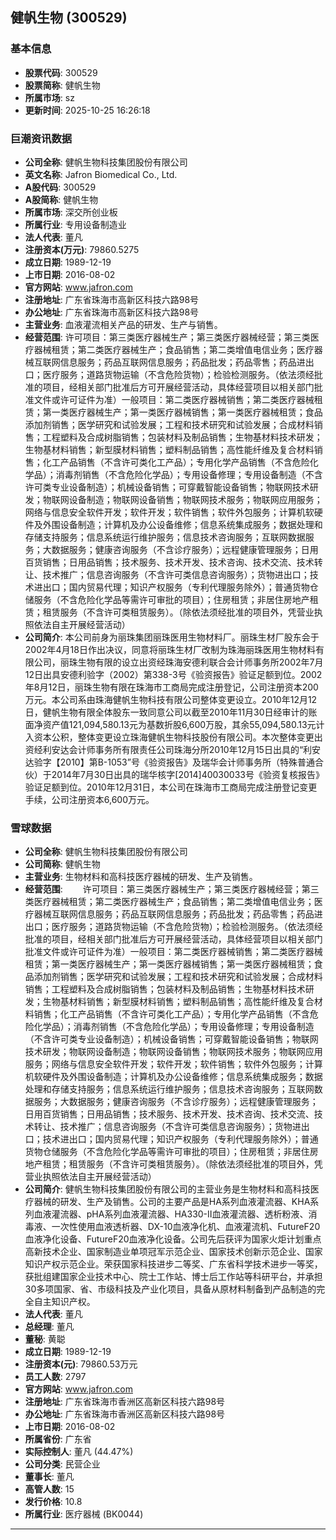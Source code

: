 ## 健帆生物 (300529)

### 基本信息

- **股票代码**: 300529
- **股票简称**: 健帆生物
- **所属市场**: sz
- **更新时间**: 2025-10-25 16:26:18

### 巨潮资讯数据

- **公司全称**: 健帆生物科技集团股份有限公司
- **英文名称**: Jafron Biomedical Co., Ltd.
- **A股代码**: 300529
- **A股简称**: 健帆生物
- **所属市场**: 深交所创业板
- **所属行业**: 专用设备制造业
- **法人代表**: 董凡
- **注册资本(万元)**: 79860.5275
- **成立日期**: 1989-12-19
- **上市日期**: 2016-08-02
- **官方网站**: www.jafron.com
- **注册地址**: 广东省珠海市高新区科技六路98号
- **办公地址**: 广东省珠海市高新区科技六路98号
- **主营业务**: 血液灌流相关产品的研发、生产与销售。
- **经营范围**: 许可项目：第三类医疗器械生产；第三类医疗器械经营；第三类医疗器械租赁；第二类医疗器械生产；食品销售；第二类增值电信业务；医疗器械互联网信息服务；药品互联网信息服务；药品批发；药品零售；药品进出口；医疗服务；道路货物运输（不含危险货物）；检验检测服务。（依法须经批准的项目，经相关部门批准后方可开展经营活动，具体经营项目以相关部门批准文件或许可证件为准）一般项目：第二类医疗器械销售；第二类医疗器械租赁；第一类医疗器械生产；第一类医疗器械销售；第一类医疗器械租赁；食品添加剂销售；医学研究和试验发展；工程和技术研究和试验发展；合成材料销售；工程塑料及合成树脂销售；包装材料及制品销售；生物基材料技术研发；生物基材料销售；新型膜材料销售；塑料制品销售；高性能纤维及复合材料销售；化工产品销售（不含许可类化工产品）；专用化学产品销售（不含危险化学品）；消毒剂销售（不含危险化学品）；专用设备修理；专用设备制造（不含许可类专业设备制造）；机械设备销售；可穿戴智能设备销售；物联网技术研发；物联网设备制造；物联网设备销售；物联网技术服务；物联网应用服务；网络与信息安全软件开发；软件开发；软件销售；软件外包服务；计算机软硬件及外围设备制造；计算机及办公设备维修；信息系统集成服务；数据处理和存储支持服务；信息系统运行维护服务；信息技术咨询服务；互联网数据服务；大数据服务；健康咨询服务（不含诊疗服务）；远程健康管理服务；日用百货销售；日用品销售；技术服务、技术开发、技术咨询、技术交流、技术转让、技术推广；信息咨询服务（不含许可类信息咨询服务）；货物进出口；技术进出口；国内贸易代理；知识产权服务（专利代理服务除外）；普通货物仓储服务（不含危险化学品等需许可审批的项目）；住房租赁；非居住房地产租赁；租赁服务（不含许可类租赁服务）。（除依法须经批准的项目外，凭营业执照依法自主开展经营活动）
- **公司简介**: 本公司前身为丽珠集团丽珠医用生物材料厂。丽珠生材厂股东会于2002年4月18日作出决议，同意将丽珠生材厂改制为珠海丽珠医用生物材料有限公司，丽珠生物有限的设立出资经珠海安德利联合会计师事务所2002年7月12日出具安德利验字（2002）第338-3号《验资报告》验证足额到位。2002年8月12日，丽珠生物有限在珠海市工商局完成注册登记，公司注册资本200万元。本公司系由珠海健帆生物科技有限公司整体变更设立。2010年12月12日，健帆生物有限全体股东一致同意公司以截至2010年11月30日经审计的账面净资产值121,094,580.13元为基数折股6,600万股，其余55,094,580.13元计入资本公积，整体变更设立珠海健帆生物科技股份有限公司。本次整体变更出资经利安达会计师事务所有限责任公司珠海分所2010年12月15日出具的“利安达验字【2010】第B-1053”号《验资报告》及瑞华会计师事务所（特殊普通合伙）于2014年7月30日出具的瑞华核字[2014]40030033号《验资复核报告》验证足额到位。2010年12月31日，本公司在珠海市工商局完成注册登记变更手续，公司注册资本6,600万元。

### 雪球数据

- **公司全称**: 健帆生物科技集团股份有限公司
- **公司简称**: 健帆生物
- **主营业务**: 生物材料和高科技医疗器械的研发、生产及销售。
- **经营范围**: 　　许可项目：第三类医疗器械生产；第三类医疗器械经营；第三类医疗器械租赁；第二类医疗器械生产；食品销售；第二类增值电信业务；医疗器械互联网信息服务；药品互联网信息服务；药品批发；药品零售；药品进出口；医疗服务；道路货物运输（不含危险货物）；检验检测服务。（依法须经批准的项目，经相关部门批准后方可开展经营活动，具体经营项目以相关部门批准文件或许可证件为准）一般项目：第二类医疗器械销售；第二类医疗器械租赁；第一类医疗器械生产；第一类医疗器械销售；第一类医疗器械租赁；食品添加剂销售；医学研究和试验发展；工程和技术研究和试验发展；合成材料销售；工程塑料及合成树脂销售；包装材料及制品销售；生物基材料技术研发；生物基材料销售；新型膜材料销售；塑料制品销售；高性能纤维及复合材料销售；化工产品销售（不含许可类化工产品）；专用化学产品销售（不含危险化学品）；消毒剂销售（不含危险化学品）；专用设备修理；专用设备制造（不含许可类专业设备制造）；机械设备销售；可穿戴智能设备销售；物联网技术研发；物联网设备制造；物联网设备销售；物联网技术服务；物联网应用服务；网络与信息安全软件开发；软件开发；软件销售；软件外包服务；计算机软硬件及外围设备制造；计算机及办公设备维修；信息系统集成服务；数据处理和存储支持服务；信息系统运行维护服务；信息技术咨询服务；互联网数据服务；大数据服务；健康咨询服务（不含诊疗服务）；远程健康管理服务；日用百货销售；日用品销售；技术服务、技术开发、技术咨询、技术交流、技术转让、技术推广；信息咨询服务（不含许可类信息咨询服务）；货物进出口；技术进出口；国内贸易代理；知识产权服务（专利代理服务除外）；普通货物仓储服务（不含危险化学品等需许可审批的项目）；住房租赁；非居住房地产租赁；租赁服务（不含许可类租赁服务）。（除依法须经批准的项目外，凭营业执照依法自主开展经营活动）
- **公司简介**: 健帆生物科技集团股份有限公司的主营业务是生物材料和高科技医疗器械的研发、生产及销售。公司的主要产品是HA系列血液灌流器、KHA系列血液灌流器、pHA系列血液灌流器、HA330-Ⅱ血液灌流器、透析粉液、消毒液、一次性使用血液透析器、DX-10血液净化机、血液灌流机、FutureF20血液净化设备、FutureF20血液净化设备。公司先后获评为国家火炬计划重点高新技术企业、国家制造业单项冠军示范企业、国家技术创新示范企业、国家知识产权示范企业。荣获国家科技进步二等奖、广东省科学技术进步一等奖，获批组建国家企业技术中心、院士工作站、博士后工作站等科研平台，并承担30多项国家、省、市级科技及产业化项目，具备从原材料制备到产品制造的完全自主知识产权。
- **法人代表**: 董凡
- **总经理**: 董凡
- **董秘**: 黄聪
- **成立日期**: 1989-12-19
- **注册资本(元)**: 79860.53万元
- **员工人数**: 2797
- **官方网站**: www.jafron.com
- **注册地址**: 广东省珠海市香洲区高新区科技六路98号
- **办公地址**: 广东省珠海市香洲区高新区科技六路98号
- **上市日期**: 2016-08-02
- **所属省份**: 广东省
- **实际控制人**: 董凡 (44.47%)
- **公司分类**: 民营企业
- **董事长**: 董凡
- **高管人数**: 15
- **发行价格**: 10.8
- **所属行业**: 医疗器械 (BK0044)

---